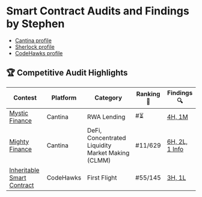 # Smart Contract Audits and Findings by Stephen

- [Cantina profile](https://cantina.xyz/u/derastephh)
- [Sherlock profile](##)
- [CodeHawks profile](##)

## 🏆 Competitive Audit Highlights

| Contest | Platform | Category | Ranking 🏅 | Findings 🔍 |
|--------|----------|----------|------------|--------------|
| [Mystic Finance](https://cantina.xyz/competitions/c160af78-28f8-47f7-9926-889b3864c6d8) | Cantina | RWA Lending | #⏳ | [4H, 1M](https://github.com/Derastephh/audits/blob/main/Cantina/md/Mystic-Finance.md) |
| [Mighty Finance](https://cantina.xyz/competitions/616d8bb4-16ce-4ca9-9ce9-5b99d6e146ef) | Cantina | DeFi, Concentrated Liquidity Market Making (CLMM) | #11/629 | [6H, 2L, 1 Info](https://cantina.xyz/code/616d8bb4-16ce-4ca9-9ce9-5b99d6e146ef/findings?created_by=derastephh&status=new,duplicate,disputed,confirmed,acknowledged,fixed) |
| [Inheritable Smart Contract](https://codehawks.cyfrin.io/c/2025-03-inheritable-smart-contract-wallet) | CodeHawks | First Flight | #55/145 | [3H, 1L](https://github.com/Derastephh/audits/blob/main/CodeHawks/md/Inheritable-Smart-contract-security%20review.md) |
